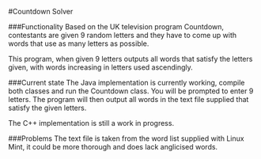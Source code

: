 #Countdown Solver

###Functionality
Based on the UK television program Countdown, contestants are given 9 random letters and they have to come up with words that use as many letters as possible.

This program, when given 9 letters outputs all words that satisfy the letters given, with words increasing in letters used ascendingly. 

###Current state
The Java implementation is currently working, compile both classes and run the Countdown class. You will be prompted to enter 9 letters. The program will then output all words in the text file supplied that satisfy the given letters.

The C++ implementation is still a work in progress.

###Problems
The text file is taken from the word list supplied with Linux Mint, it could be more thorough and does lack anglicised words.
